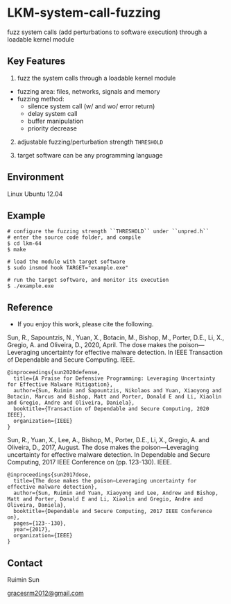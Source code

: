 # LKM-system-call-fuzzing

fuzz system calls (add perturbations to software execution) through a loadable kernel module

## Key Features

1. fuzz the system calls through a loadable kernel module

* fuzzing area: files, networks, signals and memory
* fuzzing method: 
	* silence system call (w/ and wo/ error return)
	* delay system call
	* buffer manipulation
	* priority decrease

2. adjustable fuzzing/perturbation strength ``THRESHOLD``

3. target software can be any programming language 


## Environment

Linux Ubuntu 12.04


## Example

	# configure the fuzzing strength ``THRESHOLD`` under ``unpred.h``
	# enter the source code folder, and compile
	$ cd lkm-64 
	$ make

	# load the module with target software
	$ sudo insmod hook TARGET="example.exe" 

	# run the target software, and monitor its execution
	$ ./example.exe


## Reference 

* If you enjoy this work, please cite the following.

Sun, R., Sapountzis, N., Yuan, X., Botacin, M., Bishop, M., Porter, D.E., Li, X., Gregio, A. and Oliveira, D., 2020, April. The dose makes the poison—Leveraging uncertainty for effective malware detection. In IEEE Transaction of Dependable and Secure Computing. IEEE.

	@inproceedings{sun2020defense,
	  title={A Praise for Defensive Programming: Leveraging Uncertainty for Effective Malware Mitigation},
	  author={Sun, Ruimin and Sapountzis, Nikolaos and Yuan, Xiaoyong and Botacin, Marcus and Bishop, Matt and Porter, Donald E and Li, Xiaolin and Gregio, Andre and Oliveira, Daniela},
	  booktitle={Transaction of Dependable and Secure Computing, 2020 IEEE},
	  organization={IEEE}
	}

Sun, R., Yuan, X., Lee, A., Bishop, M., Porter, D.E., Li, X., Gregio, A. and Oliveira, D., 2017, August. The dose makes the poison—Leveraging uncertainty for effective malware detection. In Dependable and Secure Computing, 2017 IEEE Conference on (pp. 123-130). IEEE.

	@inproceedings{sun2017dose,
	  title={The dose makes the poison—Leveraging uncertainty for effective malware detection},
	  author={Sun, Ruimin and Yuan, Xiaoyong and Lee, Andrew and Bishop, Matt and Porter, Donald E and Li, Xiaolin and Gregio, Andre and Oliveira, Daniela},
	  booktitle={Dependable and Secure Computing, 2017 IEEE Conference on},
	  pages={123--130},
	  year={2017},
	  organization={IEEE}
	}


## Contact

Ruimin Sun

gracesrm2012@gmail.com
